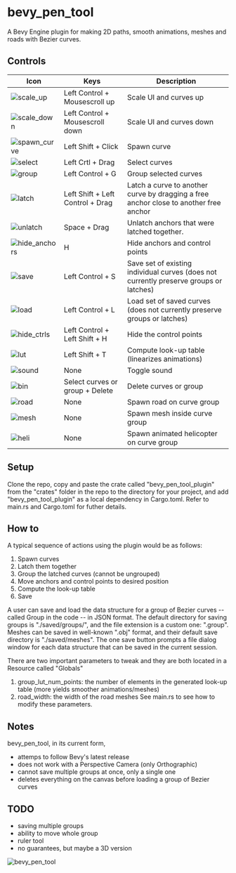 # bevy_pen_tool
A Bevy Engine plugin for making 2D paths, smooth animations, meshes and roads with Bezier curves.















## Controls

| Icon | Keys | Description |
| --- | --- | --- |
| ![scale_up](https://user-images.githubusercontent.com/6177048/137652103-02a4b95b-61de-491a-92da-3ef74cf97498.png) | Left Control + Mousescroll up | Scale UI and curves up |
| ![scale_down](https://user-images.githubusercontent.com/6177048/137652111-6d3e13aa-bca9-40d5-9a06-222cad9c23bf.png) | Left Control + Mousescroll down | Scale UI and curves down |
| ![spawn_curve](https://user-images.githubusercontent.com/6177048/137652140-605744c5-e9a0-4c8d-ad8a-1c47dcb7db7c.png) | Left Shift + Click | Spawn curve |
| ![select](https://user-images.githubusercontent.com/6177048/137652978-98319770-9cb2-43c2-af6f-3fbd05048626.png)  | Left Crtl + Drag | Select curves |
| ![group](https://user-images.githubusercontent.com/6177048/137652145-adb487b7-c45d-4aa5-8a20-ddd45829dc2d.png) | Left Control + G | Group selected curves |
| ![latch](https://user-images.githubusercontent.com/6177048/137652149-a604ed8d-83bb-4d2d-973c-05658c12ae6b.png) | Left Shift + Left Control + Drag |   Latch a curve to another curve by dragging a free anchor close to another free anchor |
| ![unlatch](https://user-images.githubusercontent.com/6177048/137652201-3a6880c3-c149-4ff1-bc27-b8132bf52fc2.png) | Space + Drag | Unlatch anchors that were latched together. |
| ![hide_anchors](https://user-images.githubusercontent.com/6177048/137652205-d915eb15-88ea-45da-92a0-3d3680a56ea1.png) | H | Hide anchors and control points |
| ![save](https://user-images.githubusercontent.com/6177048/137652208-a7d843b7-6adc-414b-b0d7-126afd4f809f.png)  | Left Control + S | Save set of existing individual curves (does not currently preserve groups or latches) |
| ![load](https://user-images.githubusercontent.com/6177048/137652246-69c1309e-2486-496c-acbc-852a255476d2.png) | Left Control + L | Load set of saved curves (does not currently preserve groups or latches)|
| ![hide_ctrls](https://user-images.githubusercontent.com/6177048/137652249-81669e44-42b8-4775-afe5-071c248713ef.png) | Left Control + Left Shift + H | Hide the control points |
| ![lut](https://user-images.githubusercontent.com/6177048/137652254-f62c0d1b-d323-4ec6-b51f-c86b3f21f390.png) | Left Shift + T | Compute look-up table (linearizes animations) |
| ![sound](https://user-images.githubusercontent.com/6177048/137652277-c43ace61-723b-409b-b48b-5521238c5e4d.png) | None | Toggle sound |
| ![bin](https://user-images.githubusercontent.com/6177048/137652281-a461da81-bbd0-4728-a80f-7bb19849a149.png) | Select curves or group + Delete | Delete curves or group |
| ![road](https://user-images.githubusercontent.com/6177048/137652369-0bd832a9-9c03-42a3-9dc6-b840f45c86dd.png) | None | Spawn road on curve group |
| ![mesh](https://user-images.githubusercontent.com/6177048/137652366-ffc53243-0df9-4e84-a0ab-3985c3c59302.png) | None | Spawn mesh inside curve group |
| ![heli](https://user-images.githubusercontent.com/6177048/137652364-67eedf2b-8283-43b0-a2e6-e80e97f5cb89.png) | None | Spawn animated helicopter on curve group |









## Setup
Clone the repo, copy and paste the crate called "bevy_pen_tool_plugin" from the "crates" folder in the repo to the directory for your project, and add "bevy_pen_tool_plugin" as a local dependency in Cargo.toml. Refer to main.rs and Cargo.toml for futher details.

## How to
A typical sequence of actions using the plugin would be as follows:
1. Spawn curves
2. Latch them together
3. Group the latched curves (cannot be ungrouped)
4. Move anchors and control points to desired position
5. Compute the look-up table
6. Save

A user can save and load the data structure for a group of Bezier curves -- called Group in the code -- in JSON format. The default directory for saving groups is "./saved/groups/", and the file extension is a custom one: ".group". Meshes can be saved in well-known ".obj" format, and their default save directory is "./saved/meshes". The one save button prompts a file dialog window for each data structure that can be saved in the current session.

There are two important parameters to tweak and they are both located in a Resource called "Globals"
1. group_lut_num_points: the number of elements in the generated look-up table (more yields smoother animations/meshes)
2. road_width: the width of the road meshes
See main.rs to see how to modify these parameters.



## Notes
bevy_pen_tool, in its current form,
- attemps to follow Bevy's latest release
- does not work with a Perspective Camera (only Orthographic)
- cannot save multiple groups at once, only a single one
- deletes everything on the canvas before loading a group of Bezier curves



## TODO
- saving multiple groups
- ability to move whole group
- ruler tool
- no guarantees, but maybe a 3D version



![bevy_pen_tool](https://user-images.githubusercontent.com/6177048/133936336-c9bc8a18-a54e-4fc6-a068-bf765d833d49.gif)

